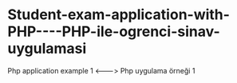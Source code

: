 # Student-exam-application-with-PHP----PHP-ile-ogrenci-sinav-uygulamasi
Php application example 1 <---> Php uygulama örneği 1

